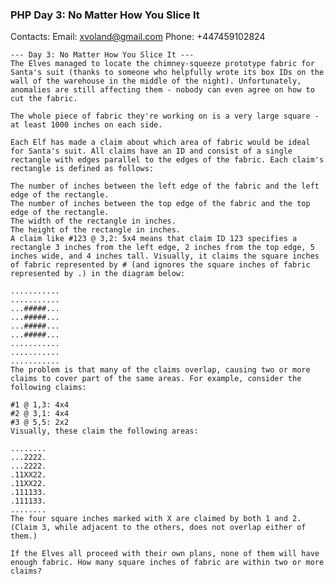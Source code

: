 ### PHP Day 3: No Matter How You Slice It

Contacts:
	Email: xvoland@gmail.com
	Phone: +447459102824


	--- Day 3: No Matter How You Slice It ---
	The Elves managed to locate the chimney-squeeze prototype fabric for Santa's suit (thanks to someone who helpfully wrote its box IDs on the wall of the warehouse in the middle of the night). Unfortunately, anomalies are still affecting them - nobody can even agree on how to cut the fabric.
	
	The whole piece of fabric they're working on is a very large square - at least 1000 inches on each side.
	
	Each Elf has made a claim about which area of fabric would be ideal for Santa's suit. All claims have an ID and consist of a single rectangle with edges parallel to the edges of the fabric. Each claim's rectangle is defined as follows:
	
	The number of inches between the left edge of the fabric and the left edge of the rectangle.
	The number of inches between the top edge of the fabric and the top edge of the rectangle.
	The width of the rectangle in inches.
	The height of the rectangle in inches.
	A claim like #123 @ 3,2: 5x4 means that claim ID 123 specifies a rectangle 3 inches from the left edge, 2 inches from the top edge, 5 inches wide, and 4 inches tall. Visually, it claims the square inches of fabric represented by # (and ignores the square inches of fabric represented by .) in the diagram below:
	
	...........
	...........
	...#####...
	...#####...
	...#####...
	...#####...
	...........
	...........
	...........
	The problem is that many of the claims overlap, causing two or more claims to cover part of the same areas. For example, consider the following claims:
	
	#1 @ 1,3: 4x4
	#2 @ 3,1: 4x4
	#3 @ 5,5: 2x2
	Visually, these claim the following areas:
	
	........
	...2222.
	...2222.
	.11XX22.
	.11XX22.
	.111133.
	.111133.
	........
	The four square inches marked with X are claimed by both 1 and 2. (Claim 3, while adjacent to the others, does not overlap either of them.)
	
	If the Elves all proceed with their own plans, none of them will have enough fabric. How many square inches of fabric are within two or more claims?
